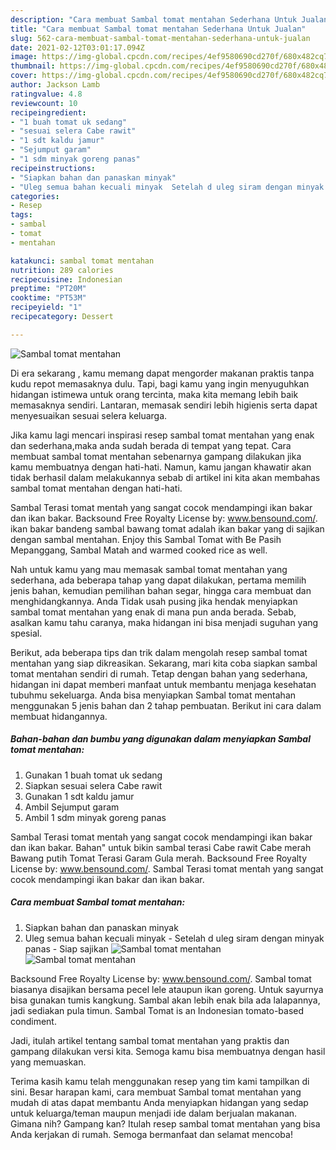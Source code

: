 ```yaml
---
description: "Cara membuat Sambal tomat mentahan Sederhana Untuk Jualan"
title: "Cara membuat Sambal tomat mentahan Sederhana Untuk Jualan"
slug: 562-cara-membuat-sambal-tomat-mentahan-sederhana-untuk-jualan
date: 2021-02-12T03:01:17.094Z
image: https://img-global.cpcdn.com/recipes/4ef9580690cd270f/680x482cq70/sambal-tomat-mentahan-foto-resep-utama.jpg
thumbnail: https://img-global.cpcdn.com/recipes/4ef9580690cd270f/680x482cq70/sambal-tomat-mentahan-foto-resep-utama.jpg
cover: https://img-global.cpcdn.com/recipes/4ef9580690cd270f/680x482cq70/sambal-tomat-mentahan-foto-resep-utama.jpg
author: Jackson Lamb
ratingvalue: 4.8
reviewcount: 10
recipeingredient:
- "1 buah tomat uk sedang"
- "sesuai selera Cabe rawit"
- "1 sdt kaldu jamur"
- "Sejumput garam"
- "1 sdm minyak goreng panas"
recipeinstructions:
- "Siapkan bahan dan panaskan minyak"
- "Uleg semua bahan kecuali minyak  Setelah d uleg siram dengan minyak panas  Siap sajikan"
categories:
- Resep
tags:
- sambal
- tomat
- mentahan

katakunci: sambal tomat mentahan 
nutrition: 289 calories
recipecuisine: Indonesian
preptime: "PT20M"
cooktime: "PT53M"
recipeyield: "1"
recipecategory: Dessert

---
```



![Sambal tomat mentahan](https://img-global.cpcdn.com/recipes/4ef9580690cd270f/680x482cq70/sambal-tomat-mentahan-foto-resep-utama.jpg)

Di era  sekarang , kamu memang dapat mengorder makanan praktis tanpa kudu repot memasaknya dulu. Tapi, bagi kamu yang ingin menyuguhkan hidangan istimewa untuk orang tercinta, maka kita memang lebih baik memasaknya sendiri. Lantaran, memasak sendiri lebih higienis serta dapat menyesuaikan sesuai selera keluarga.

Jika kamu lagi mencari inspirasi resep sambal tomat mentahan yang enak dan sederhana,maka anda sudah berada di tempat yang tepat. Cara membuat sambal tomat mentahan  sebenarnya gampang dilakukan jika kamu membuatnya dengan hati-hati. Namun, kamu jangan khawatir akan tidak berhasil dalam melakukannya 
sebab di artikel ini kita akan membahas sambal tomat mentahan dengan hati-hati.  

Sambal Terasi tomat mentah yang sangat cocok mendampingi ikan bakar dan ikan bakar. Backsound Free Royalty License by: www.bensound.com/. ikan bakar bandeng sambal bawang tomat adalah ikan bakar yang di sajikan dengan sambal mentahan. Enjoy this Sambal Tomat with Be Pasih Mepanggang, Sambal Matah and warmed cooked rice as well.

Nah untuk kamu yang mau memasak sambal tomat mentahan yang sederhana, ada beberapa tahap yang dapat dilakukan, pertama memilih jenis bahan, kemudian pemilihan bahan segar, hingga cara membuat dan menghidangkannya. Anda Tidak usah pusing jika hendak menyiapkan sambal tomat mentahan yang enak di mana pun anda berada. Sebab, asalkan kamu  tahu caranya, maka hidangan ini bisa menjadi suguhan yang spesial.

Berikut, ada beberapa tips dan trik dalam mengolah resep sambal tomat mentahan yang siap dikreasikan. Sekarang, mari kita coba siapkan sambal tomat mentahan sendiri di rumah. Tetap dengan bahan yang sederhana, hidangan ini dapat memberi manfaat untuk membantu menjaga kesehatan tubuhmu sekeluarga. Anda bisa menyiapkan Sambal tomat mentahan menggunakan 5 jenis bahan dan 2 tahap pembuatan. Berikut ini cara dalam membuat hidangannya.

<!--inarticleads1-->

##### Bahan-bahan dan bumbu yang digunakan dalam menyiapkan Sambal tomat mentahan:

1. Gunakan 1 buah tomat uk sedang
1. Siapkan sesuai selera Cabe rawit
1. Gunakan 1 sdt kaldu jamur
1. Ambil Sejumput garam
1. Ambil 1 sdm minyak goreng panas


Sambal Terasi tomat mentah yang sangat cocok mendampingi ikan bakar dan ikan bakar. Bahan&#34; untuk bikin sambal terasi Cabe rawit Cabe merah Bawang putih Tomat Terasi Garam Gula merah. Backsound Free Royalty License by: www.bensound.com/. Sambal Terasi tomat mentah yang sangat cocok mendampingi ikan bakar dan ikan bakar. 

<!--inarticleads2-->

##### Cara membuat Sambal tomat mentahan:

1. Siapkan bahan dan panaskan minyak
1. Uleg semua bahan kecuali minyak  - Setelah d uleg siram dengan minyak panas  - Siap sajikan
<img src="https://img-global.cpcdn.com/steps/5fe3ce8626dc9aeb/160x128cq70/sambal-tomat-mentahan-langkah-memasak-2-foto.jpg" alt="Sambal tomat mentahan"><img src="https://img-global.cpcdn.com/steps/363c8dc4ce468764/160x128cq70/sambal-tomat-mentahan-langkah-memasak-2-foto.jpg" alt="Sambal tomat mentahan">

Backsound Free Royalty License by: www.bensound.com/. Sambal tomat biasanya disajikan bersama pecel lele ataupun ikan goreng. Untuk sayurnya bisa gunakan tumis kangkung. Sambal akan lebih enak bila ada lalapannya, jadi sediakan pula timun. Sambal Tomat is an Indonesian tomato-based condiment. 

Jadi, itulah artikel tentang  sambal tomat mentahan  yang praktis dan gampang dilakukan versi kita. Semoga kamu bisa membuatnya dengan hasil yang memuaskan. 

Terima kasih kamu telah menggunakan resep yang tim kami tampilkan di sini. Besar harapan kami, cara membuat  Sambal tomat mentahan yang mudah di atas dapat membantu Anda menyiapkan hidangan yang sedap untuk keluarga/teman maupun menjadi ide dalam berjualan makanan. Gimana nih? Gampang kan? Itulah resep sambal tomat mentahan yang bisa Anda kerjakan di rumah. Semoga bermanfaat dan selamat mencoba!


